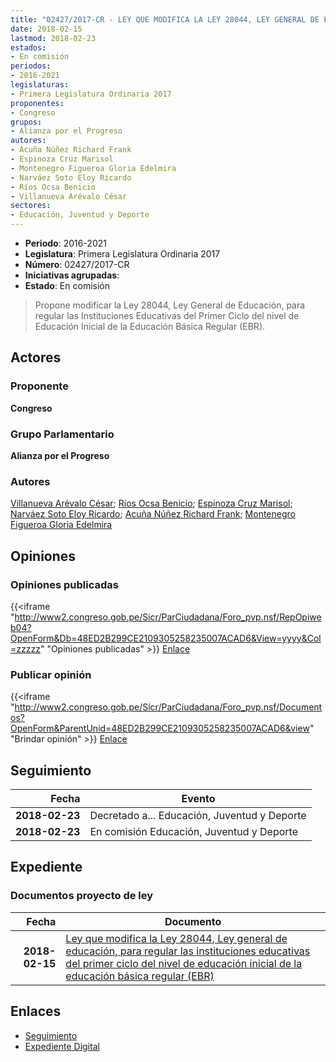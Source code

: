 ```yaml
---
title: "02427/2017-CR - LEY QUE MODIFICA LA LEY 28044, LEY GENERAL DE EDUCACIÓN, PARA REGULAR LAS INSTITUCIONES EDUCATIVAS DEL PRIMER CICLO DEL NIVEL DE EDUCACIÓN INICIAL DE LA EDUCACIÓN BÁSICA REGULAR (EBR)"
date: 2018-02-15
lastmod: 2018-02-23
estados:
- En comisión
periodos:
- 2016-2021
legislaturas:
- Primera Legislatura Ordinaria 2017
proponentes:
- Congreso
grupos:
- Alianza por el Progreso
autores:
- Acuña Núñez Richard Frank
- Espinoza Cruz Marisol
- Montenegro Figueroa Gloria Edelmira
- Narváez Soto Eloy Ricardo
- Ríos Ocsa Benicio
- Villanueva Arévalo César
sectores:
- Educación, Juventud y Deporte
---
```

- **Periodo**: 2016-2021
- **Legislatura**: Primera Legislatura Ordinaria 2017
- **Número**: 02427/2017-CR
- **Iniciativas agrupadas**: 
- **Estado**: En comisión

> Propone modificar la Ley 28044, Ley General de Educación, para regular las Instituciones Educativas del Primer Ciclo del nivel de Educación Inicial de la Educación Básica Regular (EBR).


## Actores

### Proponente

**Congreso**

### Grupo Parlamentario

**Alianza por el Progreso**

### Autores

[Villanueva Arévalo César](mailto:mailto:cvillanueva@congreso.gob.pe); [Ríos Ocsa Benicio](mailto:mailto:brios@congreso.gob.pe); [Espinoza Cruz Marisol](mailto:mailto:mespinozac@congreso.gob.pe); [Narváez Soto Eloy Ricardo](mailto:mailto:enarvaez@congreso.gob.pe); [Acuña Núñez Richard Frank](mailto:mailto:racuna@congreso.gob.pe); [Montenegro Figueroa Gloria Edelmira](mailto:mailto:gmontenegrof@congreso.gob.pe)

## Opiniones

### Opiniones publicadas

{{<iframe "http://www2.congreso.gob.pe/Sicr/ParCiudadana/Foro_pvp.nsf/RepOpiweb04?OpenForm&Db=48ED2B299CE2109305258235007ACAD6&View=yyyy&Col=zzzzz" "Opiniones publicadas" >}}
[Enlace](http://www2.congreso.gob.pe/Sicr/ParCiudadana/Foro_pvp.nsf/RepOpiweb04?OpenForm&Db=48ED2B299CE2109305258235007ACAD6&View=yyyy&Col=zzzzz)

### Publicar opinión

{{<iframe "http://www2.congreso.gob.pe/Sicr/ParCiudadana/Foro_pvp.nsf/Documentos?OpenForm&ParentUnid=48ED2B299CE2109305258235007ACAD6&view" "Brindar opinión" >}}
[Enlace](http://www2.congreso.gob.pe/Sicr/ParCiudadana/Foro_pvp.nsf/Documentos?OpenForm&ParentUnid=48ED2B299CE2109305258235007ACAD6&view)


## Seguimiento

| Fecha | Evento |
|------:|--------|
| **2018-02-23** | Decretado a... Educación, Juventud y Deporte |
| **2018-02-23** | En comisión Educación, Juventud y Deporte |

## Expediente

### Documentos proyecto de ley

| Fecha | Documento |
|------:|-----------|
| **2018-02-15** | [Ley que modifica la Ley 28044, Ley general de educación, para regular las instituciones educativas del primer ciclo del nivel de educación inicial de la educación básica regular (EBR)](http://www.leyes.congreso.gob.pe/Documentos/2016_2021/Proyectos_de_Ley_y_de_Resoluciones_Legislativas/PL0242720180215..pdf) |

## Enlaces

- [Seguimiento](http://www2.congreso.gob.pe/Sicr/TraDocEstProc/CLProLey2016.nsf/f7fff46988ca05b1052578e100829cc7/5bd16dfc0855d91c05258235007782d4?OpenDocument)
- [Expediente Digital](http://www2.congreso.gob.pe/Sicr/TraDocEstProc/Expvirt_2011.nsf/visbusqptramdoc1621/02427?opendocument)

